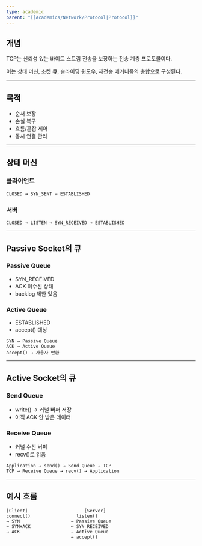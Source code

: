 ```yaml
---
type: academic
parent: "[[Academics/Network/Protocol|Protocol]]"
---
```

## 개념

TCP는 신뢰성 있는 바이트 스트림 전송을 보장하는 전송 계층 프로토콜이다.

이는 상태 머신, 소켓 큐, 슬라이딩 윈도우, 재전송 메커니즘의 총합으로 구성된다.

---

## 목적

- 순서 보장
- 손실 복구
- 흐름/혼잡 제어
- 동시 연결 관리

---

## 상태 머신

### 클라이언트

```
CLOSED → SYN_SENT → ESTABLISHED

```

### 서버

```
CLOSED → LISTEN → SYN_RECEIVED → ESTABLISHED

```

---

## Passive Socket의 큐

### Passive Queue

- SYN_RECEIVED
- ACK 미수신 상태
- backlog 제한 있음

### Active Queue

- ESTABLISHED
- accept() 대상

```
SYN → Passive Queue
ACK → Active Queue
accept() → 사용자 반환

```

---

## Active Socket의 큐

### Send Queue

- write() → 커널 버퍼 저장
- 아직 ACK 안 받은 데이터

### Receive Queue

- 커널 수신 버퍼
- recv()로 읽음

```
Application → send() → Send Queue → TCP
TCP → Receive Queue → recv() → Application

```

---

## 예시 흐름

```
[Client]                     [Server]
connect()                 listen()
→ SYN                   → Passive Queue
← SYN+ACK               ← SYN_RECEIVED
→ ACK                   → Active Queue
                        → accept()

```